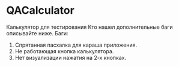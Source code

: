 # QACalculator
Калькулятор для тестирования
Кто нашел дополнительные баги описывайте ниже.
Баги:
1. Спрятанная пасхалка для караша приложения.
2. Не работающая кнопка калькулятора.
3. Нет визуализации нажатия на 2-х кнопках.
